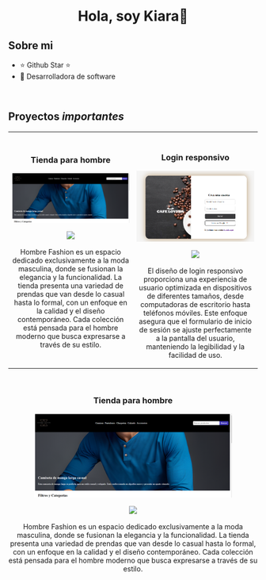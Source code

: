 <div align="center">
<h1 align="center">Hola, soy Kiara👋</h1>
</div>


## Sobre mi

- ⭐ Github Star ⭐ 
- 📲 Desarrolladora de software

<br>

## Proyectos *importantes*
<table>
<tr>
<td width="50%">
<h3 align="center">Tienda para hombre</h3>
<div align="center">
<a href="https://github.com/ArisGuimera/Android-Expert" target="_blank"><img src="https://github.com/Kiki-eli/imgen/raw/main/fashon.PNG" width="400" alt="tienda para hombres"></a>
<p>
<a href="https://github.com/ArisGuimera/Android-Expert" target="_blank">
<img src="https://img.shields.io/badge/CÓDIGO-ff9?style=for-the-badge&logo=github&logoColor=black">
</a>

</p>
<p>Hombre Fashion es un espacio dedicado exclusivamente a la moda masculina, donde se fusionan la elegancia y la funcionalidad. La tienda presenta una variedad de prendas que van desde lo casual hasta lo formal, con un enfoque en la calidad y el diseño contemporáneo. Cada colección está pensada para el hombre moderno que busca expresarse a través de su estilo.</p>
</div>
                                                                                      
</td>

<td width="50%">
               <br>
<h3 align="center">Login responsivo</h3>
<div align="center">                                       
<a href="https://github.com/ArisGuimera/SimpleAndroidMVVM" target="_blank"><img src="https://github.com/Kiki-eli/imgen/raw/main/login.PNG" width="400" alt="Login"></a>
<br>
<p>
<a href="https://github.com/ArisGuimera/SimpleAndroidMVVM" target="_blank">
<img src="https://img.shields.io/badge/C%C3%93DIGO-80ffaa?style=for-the-badge&logo=github&logoColor=black">
</a>

</p>
</p>El diseño de login responsivo proporciona una experiencia de usuario optimizada en dispositivos de diferentes tamaños, desde computadoras de escritorio hasta teléfonos móviles. Este enfoque asegura que el formulario de inicio de sesión se ajuste perfectamente a la pantalla del usuario, manteniendo la legibilidad y la facilidad de uso.</p>
</div>                                                             
</table>                                                                                 
</div>
<br>
<td width="50%">
<h3 align="center">Tienda para hombre</h3>
<div align="center">
<a href="https://github.com/ArisGuimera/Android-Expert" target="_blank"><img src="https://github.com/Kiki-eli/imgen/raw/main/fashon.PNG" width="400" alt="tienda para hombres"></a>
<p>
<a href="https://github.com/ArisGuimera/Android-Expert" target="_blank">
<img src="https://img.shields.io/badge/CÓDIGO-ff9?style=for-the-badge&logo=github&logoColor=black">
</a>

</p>
<p>Hombre Fashion es un espacio dedicado exclusivamente a la moda masculina, donde se fusionan la elegancia y la funcionalidad. La tienda presenta una variedad de prendas que van desde lo casual hasta lo formal, con un enfoque en la calidad y el diseño contemporáneo. Cada colección está pensada para el hombre moderno que busca expresarse a través de su estilo.</p>
</div>
                                                                                      
</td>

